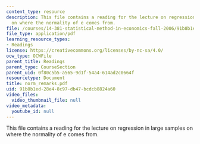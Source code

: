 ```yaml
---
content_type: resource
description: This file contains a reading for the lecture on regression in large samples
  on where the normality of e comes from.
file: /courses/14-381-statistical-method-in-economics-fall-2006/91b8b1ed28e48c97db47bcdcb8824a60_norm_remarks.pdf
file_type: application/pdf
learning_resource_types:
- Readings
license: https://creativecommons.org/licenses/by-nc-sa/4.0/
ocw_type: OCWFile
parent_title: Readings
parent_type: CourseSection
parent_uid: 0f80c5b5-a565-9d1f-54a4-614ad2c0664f
resourcetype: Document
title: norm_remarks.pdf
uid: 91b8b1ed-28e4-8c97-db47-bcdcb8824a60
video_files:
  video_thumbnail_file: null
video_metadata:
  youtube_id: null
---
```

This file contains a reading for the lecture on regression in large samples on where the normality of e comes from.